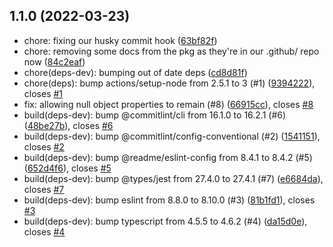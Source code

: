 ## 1.1.0 (2022-03-23)

* chore: fixing our husky commit hook ([63bf82f](https://github.com/readmeio/remove-undefined-objects/commit/63bf82f))
* chore: removing some docs from the pkg as they're in our .github/ repo now ([84c2eaf](https://github.com/readmeio/remove-undefined-objects/commit/84c2eaf))
* chore(deps-dev): bumping out of date deps ([cd8d81f](https://github.com/readmeio/remove-undefined-objects/commit/cd8d81f))
* chore(deps): bump actions/setup-node from 2.5.1 to 3 (#1) ([9394222](https://github.com/readmeio/remove-undefined-objects/commit/9394222)), closes [#1](https://github.com/readmeio/remove-undefined-objects/issues/1)
* fix: allowing null object properties to remain (#8) ([66915cc](https://github.com/readmeio/remove-undefined-objects/commit/66915cc)), closes [#8](https://github.com/readmeio/remove-undefined-objects/issues/8)
* build(deps-dev): bump @commitlint/cli from 16.1.0 to 16.2.1 (#6) ([48be27b](https://github.com/readmeio/remove-undefined-objects/commit/48be27b)), closes [#6](https://github.com/readmeio/remove-undefined-objects/issues/6)
* build(deps-dev): bump @commitlint/config-conventional (#2) ([1541151](https://github.com/readmeio/remove-undefined-objects/commit/1541151)), closes [#2](https://github.com/readmeio/remove-undefined-objects/issues/2)
* build(deps-dev): bump @readme/eslint-config from 8.4.1 to 8.4.2 (#5) ([652d4f6](https://github.com/readmeio/remove-undefined-objects/commit/652d4f6)), closes [#5](https://github.com/readmeio/remove-undefined-objects/issues/5)
* build(deps-dev): bump @types/jest from 27.4.0 to 27.4.1 (#7) ([e6684da](https://github.com/readmeio/remove-undefined-objects/commit/e6684da)), closes [#7](https://github.com/readmeio/remove-undefined-objects/issues/7)
* build(deps-dev): bump eslint from 8.8.0 to 8.10.0 (#3) ([81b1fd1](https://github.com/readmeio/remove-undefined-objects/commit/81b1fd1)), closes [#3](https://github.com/readmeio/remove-undefined-objects/issues/3)
* build(deps-dev): bump typescript from 4.5.5 to 4.6.2 (#4) ([da15d0e](https://github.com/readmeio/remove-undefined-objects/commit/da15d0e)), closes [#4](https://github.com/readmeio/remove-undefined-objects/issues/4)



